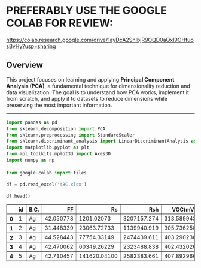 # PREFERABLY USE THE GOOGLE COLAB FOR REVIEW:
https://colab.research.google.com/drive/1ayDcA2SnIbjR9OQD0aQxI9OHfuosBvHy?usp=sharing

## Overview
This project focuses on learning and applying **Principal Component Analysis (PCA)**, a fundamental technique for dimensionality reduction and data visualization. The goal is to understand how PCA works, implement it from scratch, and apply it to datasets to reduce dimensions while preserving the most important information.

---
```python
import pandas as pd
from sklearn.decomposition import PCA
from sklearn.preprocessing import StandardScaler
from sklearn.discriminant_analysis import LinearDiscriminantAnalysis as LDA
import matplotlib.pyplot as plt
from mpl_toolkits.mplot3d import Axes3D
import numpy as np

from google.colab import files
```


```python
df = pd.read_excel('4BC.xlsx')
```


```python
df.head()
```





  <div id="df-cb2d8369-cc76-46f5-b6bc-079d2e954198" class="colab-df-container">
    <div>

<table border="1" class="dataframe">
  <thead>
    <tr style="text-align: right;">
      <th></th>
      <th>id</th>
      <th>B.C.</th>
      <th>FF</th>
      <th>Rs</th>
      <th>Rsh</th>
      <th>VOC(mV)</th>
      <th>jsc(µA/cm2)</th>
    </tr>
  </thead>
  <tbody>
    <tr>
      <th>0</th>
      <td>1</td>
      <td>Ag</td>
      <td>42.050778</td>
      <td>1201.02073</td>
      <td>3207157.274</td>
      <td>313.589943</td>
      <td>9.080000</td>
    </tr>
    <tr>
      <th>1</th>
      <td>2</td>
      <td>Ag</td>
      <td>31.448339</td>
      <td>23063.72733</td>
      <td>1139940.919</td>
      <td>305.736250</td>
      <td>14.441089</td>
    </tr>
    <tr>
      <th>2</th>
      <td>3</td>
      <td>Ag</td>
      <td>44.528443</td>
      <td>77754.33149</td>
      <td>2474439.611</td>
      <td>403.290236</td>
      <td>14.900000</td>
    </tr>
    <tr>
      <th>3</th>
      <td>4</td>
      <td>Ag</td>
      <td>42.470062</td>
      <td>60349.26229</td>
      <td>2323488.838</td>
      <td>402.432026</td>
      <td>14.800000</td>
    </tr>
    <tr>
      <th>4</th>
      <td>5</td>
      <td>Ag</td>
      <td>42.710457</td>
      <td>141620.04100</td>
      <td>2582383.661</td>
      <td>407.892966</td>
      <td>13.500000</td>
    </tr>
  </tbody>
</table>
</div>
    <div class="colab-df-buttons">

  <div class="colab-df-container">
    <button class="colab-df-convert" onclick="convertToInteractive('df-cb2d8369-cc76-46f5-b6bc-079d2e954198')"
            title="Convert this dataframe to an interactive table."
            style="display:none;">

  <svg xmlns="http://www.w3.org/2000/svg" height="24px" viewBox="0 -960 960 960">
    <path d="M120-120v-720h720v720H120Zm60-500h600v-160H180v160Zm220 220h160v-160H400v160Zm0 220h160v-160H400v160ZM180-400h160v-160H180v160Zm440 0h160v-160H620v160ZM180-180h160v-160H180v160Zm440 0h160v-160H620v160Z"/>
  </svg>
    </button>

 


<div id="df-bb666809-5574-48b6-8ba9-b785e4a82a13">
  <button class="colab-df-quickchart" onclick="quickchart('df-bb666809-5574-48b6-8ba9-b785e4a82a13')"
            title="Suggest charts"
            style="display:none;">





#1. Using PCA on the features

Separating the features from the target column


```python
features = df.drop(['B.C.', 'id'], axis=1)
target = df['B.C.']
```

Noramlizing the features


```python
scaler = StandardScaler()
scaled_features = scaler.fit_transform(features)
```

Performing PCA


```python
pca = PCA(n_components=3)
principal_components = pca.fit_transform(scaled_features)
```

#2. Displaying the 3D graph

Creating the new DataFrame for the PCs


```python
pca_df = pd.DataFrame(data=principal_components, columns=['PC1', 'PC2', 'PC3'])
pca_df['B.C.'] = target
```

Displaying


```python
fig = plt.figure(figsize=(10, 7))
ax = fig.add_subplot(111, projection='3d')

unique_targets = pca_df['B.C.'].unique()

for target in unique_targets:
    subset = pca_df[pca_df['B.C.'] == target]
    ax.scatter(subset['PC1'], subset['PC2'], subset['PC3'], label=target, alpha=0.7)

ax.set_title("3D PCA Visualization")
ax.set_xlabel("Principal Component 1")
ax.set_ylabel("Principal Component 2")
ax.set_zlabel("Principal Component 3")
ax.legend(title="B.C.")
plt.show()
```


    
![png](README_files/README_14_0.png)
    


#3. Explained Variance & Eigenvalue


```python
explained_variance = pca.explained_variance_ratio_
eigenvalues = pca.explained_variance_

print("Explained Variance Ratios:", explained_variance)
print("Eigenvalues:", eigenvalues)
print("Total Explained Variance:", sum(explained_variance))
```

    Explained Variance Ratios: [0.29588819 0.25891226 0.19897799]
    Eigenvalues: [1.48214067 1.29692364 0.99670546]
    Total Explained Variance: 0.753778445105806
    

#4. Finding & Removing Ouliers


```python
pca_space = principal_components
pca_mean = np.mean(pca_space, axis=0)
distances = np.sqrt(np.sum((pca_space - pca_mean) ** 2, axis=1))

# Points farther than 3 standard deviations)
threshold = np.mean(distances) + 3 * np.std(distances)
outliers = np.where(distances > threshold)[0]

print("\nOutliers:")
print(df.iloc[outliers])
```

    
    Outliers:
          id B.C.           FF            Rs           Rsh  VOC(mV)  jsc(µA/cm2)
    89    90   Ag     0.000000  1.453024e+04  5.247565e+09    0.000          0.0
    91    92   Ag     0.000000  2.778976e+09  2.361252e+09    0.000          0.0
    100  101   Ag  8272.050148  3.562224e+05  6.836334e+03    1.830         10.6
    104  105   Ag  5585.794646  3.819499e+05  3.200266e+03    0.899         10.9
    

We can see the outliers from the 3D visualiztion and from the outlier detection above.
These 4 outliers (id: 90,92,101,105) have very high/low values that don't correspond with the rest of their respected features.
The other outlier (id: 248) was not found in the in the code detection above but we could detect it in the 3D visualization. Going through the Dataset we could find this outlier that only has it's "Rs" value to be very low while the rest of it's values are normal.

#5. Removing outliers & Repeating steps 2,3

Creating new DataFrame without the outliers mentioned in previous step


```python
df_cleaned = df.drop(index=[89, 91, 100, 104, 249])
features_cleaned = df_cleaned.drop(['B.C.', 'id'], axis=1)
target_cleaned = df_cleaned['B.C.']
```

Scaling & PCA


```python
features_scaled_cleaned = scaler.fit_transform(features_cleaned)

pca_cleaned = PCA(n_components=3)
principal_components_cleaned = pca_cleaned.fit_transform(features_scaled_cleaned)
```

Creating the new DataFrame


```python
target_cleaned = target_cleaned.reset_index(drop=True)
pca_df_cleaned = pd.DataFrame(data=principal_components_cleaned, columns=['PC1', 'PC2', 'PC3'])
pca_df_cleaned['B.C.'] = target_cleaned
```

Displaying 3D graph for the cleaned DataFrame


```python
fig = plt.figure(figsize=(10, 7))
ax = fig.add_subplot(111, projection='3d')

unique_targets = pca_df_cleaned['B.C.'].unique()

for target in unique_targets:
    subset = pca_df_cleaned[pca_df_cleaned['B.C.'] == target]
    ax.scatter(subset['PC1'], subset['PC2'], subset['PC3'], label=target, alpha=0.7)

ax.set_title("3D PCA Visualization")
ax.set_xlabel("Principal Component 1")
ax.set_ylabel("Principal Component 2")
ax.set_zlabel("Principal Component 3")
ax.legend(title="B.C.")
plt.show()
```


    
![png](README_files/README_28_0.png)
    


#6. Using a different method (LDA)

Using the cleaned features from previous steps for LDA


```python
features_scaled_cleaned = scaler.fit_transform(features_cleaned)

lda = LDA(n_components=3)
lda_components = lda.fit_transform(features_scaled_cleaned, target_cleaned)
```

Creating the new DataFrame


```python
lda_df = pd.DataFrame(data=lda_components, columns=['LDA1', 'LDA2', 'LDA3'])
lda_df['B.C.'] = target_cleaned.reset_index(drop=True)
lda_df['B.C.'] = target_cleaned
```

Displaying 3D graph for the cleaned DataFrame


```python
fig = plt.figure(figsize=(10, 7))
ax = fig.add_subplot(111, projection='3d')

unique_targets = lda_df['B.C.'].unique()

for target in unique_targets:
    subset = lda_df[lda_df['B.C.'] == target]
    ax.scatter(subset['LDA1'], subset['LDA2'], subset['LDA3'], label=target, alpha=0.7)

ax.set_title("3D LDA Visualization")
ax.set_xlabel("LDA 1")
ax.set_ylabel("LDA 2")
ax.set_zlabel("LDA 3")
ax.legend(title="B.C.")
plt.show()
```


    
![png](README_files/README_35_0.png)
    

